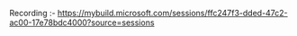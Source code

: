 
Recording :- https://mybuild.microsoft.com/sessions/ffc247f3-dded-47c2-ac00-17e78bdc4000?source=sessions